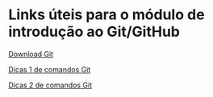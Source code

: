 
# Links úteis para o módulo de introdução ao Git/GitHub 

[Download Git](https://git-scm.com/download/win) 


[Dicas 1 de comandos Git](https://www.codigofonte.com.br/artigos/top-25-comandos-do-git)  


[Dicas 2 de comandos Git](https://gist.github.com/leocomelli/2545add34e4fec21ec16)
